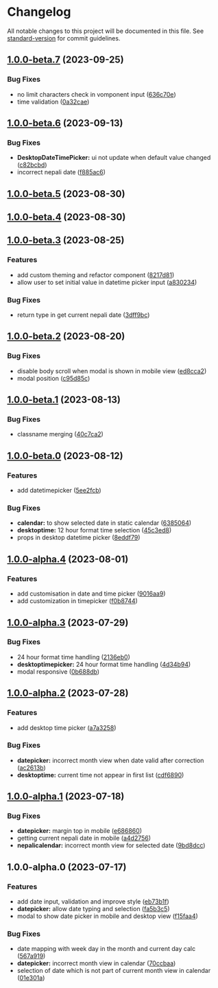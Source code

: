 # Changelog

All notable changes to this project will be documented in this file. See [standard-version](https://github.com/conventional-changelog/standard-version) for commit guidelines.

## [1.0.0-beta.7](https://github.com/binodnepali/react-nepali-datetime-picker/compare/v1.0.0-beta.6...v1.0.0-beta.7) (2023-09-25)


### Bug Fixes

* no limit characters check in vomponent input ([636c70e](https://github.com/binodnepali/react-nepali-datetime-picker/commit/636c70e026575ebc9a7304a8de0c68e69a34185f))
* time validation ([0a32cae](https://github.com/binodnepali/react-nepali-datetime-picker/commit/0a32cae1cd44261692b7f956cf9a2bf51f6a2030))

## [1.0.0-beta.6](https://github.com/binodnepali/react-nepali-datetime-picker/compare/v1.0.0-beta.5...v1.0.0-beta.6) (2023-09-13)


### Bug Fixes

* **DesktopDateTimePicker:** ui not update when default value changed ([c82bcbd](https://github.com/binodnepali/react-nepali-datetime-picker/commit/c82bcbd505429cb181c1558a856311309ab41701))
* incorrect nepali date ([f885ac6](https://github.com/binodnepali/react-nepali-datetime-picker/commit/f885ac67bf3ba2a5481ab2fc9a9861e52530e780))

## [1.0.0-beta.5](https://github.com/binodnepali/react-nepali-datetime-picker/compare/v1.0.0-beta.4...v1.0.0-beta.5) (2023-08-30)

## [1.0.0-beta.4](https://github.com/binodnepali/react-nepali-datetime-picker/compare/v1.0.0-beta.3...v1.0.0-beta.4) (2023-08-30)

## [1.0.0-beta.3](https://github.com/binodnepali/react-nepali-datetime-picker/compare/v1.0.0-beta.2...v1.0.0-beta.3) (2023-08-25)


### Features

* add custom theming and refactor component ([8217d81](https://github.com/binodnepali/react-nepali-datetime-picker/commit/8217d811f8e9ba872e9d33d2585f2f3fde127e24))
* allow user to set initial value in datetime picker input ([a830234](https://github.com/binodnepali/react-nepali-datetime-picker/commit/a8302341f30a0859c839d62f2fb4e133c135fbc1))


### Bug Fixes

* return type in get current nepali date ([3dff9bc](https://github.com/binodnepali/react-nepali-datetime-picker/commit/3dff9bc80b4405c0f21ee7721d576bd6a6417a1c))

## [1.0.0-beta.2](https://github.com/binodnepali/react-nepali-datetime-picker/compare/v1.0.0-beta.1...v1.0.0-beta.2) (2023-08-20)


### Bug Fixes

* disable body scroll when modal is shown in mobile view ([ed8cca2](https://github.com/binodnepali/react-nepali-datetime-picker/commit/ed8cca2e94062571a7058017328dfc28b9f39c7f))
* modal position ([c95d85c](https://github.com/binodnepali/react-nepali-datetime-picker/commit/c95d85c1ed0aa502d66dc749ec8848670f6d27ec))

## [1.0.0-beta.1](https://github.com/binodnepali/react-nepali-datetime-picker/compare/v1.0.0-beta.0...v1.0.0-beta.1) (2023-08-13)


### Bug Fixes

* classname merging ([40c7ca2](https://github.com/binodnepali/react-nepali-datetime-picker/commit/40c7ca272ea372e1889648760f0accf653c24aad))

## [1.0.0-beta.0](https://github.com/binodnepali/react-nepali-datetime-picker/compare/v1.0.0-alpha.4...v1.0.0-beta.0) (2023-08-12)


### Features

* add datetimepicker ([5ee2fcb](https://github.com/binodnepali/react-nepali-datetime-picker/commit/5ee2fcb3647fe63a3789ad91b3fcdb016011dfb8))


### Bug Fixes

* **calendar:** to show selected date in static calendar ([6385064](https://github.com/binodnepali/react-nepali-datetime-picker/commit/6385064116ae54ece27f6e38475f964178f6eb6c))
* **desktoptime:** 12 hour format time selection ([45c3ed8](https://github.com/binodnepali/react-nepali-datetime-picker/commit/45c3ed86a3df4238510881bd078a91bc3547d535))
* props in desktop datetime picker ([8eddf79](https://github.com/binodnepali/react-nepali-datetime-picker/commit/8eddf79653106e16a5aea1ebbd5b5bc9816dc99d))

## [1.0.0-alpha.4](https://github.com/binodnepali/react-nepali-datetime-picker/compare/v1.0.0-alpha.3...v1.0.0-alpha.4) (2023-08-01)


### Features

* add customisation in date and time picker ([9016aa9](https://github.com/binodnepali/react-nepali-datetime-picker/commit/9016aa9875e0150885c1f48c21f0e49282c0a028))
* add customization in timepicker ([f0b8744](https://github.com/binodnepali/react-nepali-datetime-picker/commit/f0b87442d7fc7c13d9f5571dac9b6ff9847c79b4))

## [1.0.0-alpha.3](https://github.com/binodnepali/react-nepali-datetime-picker/compare/v1.0.0-alpha.2...v1.0.0-alpha.3) (2023-07-29)


### Bug Fixes

* 24 hour format time handling ([2136eb0](https://github.com/binodnepali/react-nepali-datetime-picker/commit/2136eb0c7a9f67295898b465377667932d134adb))
* **desktoptimepicker:** 24 hour format time handling ([4d34b94](https://github.com/binodnepali/react-nepali-datetime-picker/commit/4d34b94d46791b3f06da04f422ba42ae9676feea))
* modal responsive ([0b688db](https://github.com/binodnepali/react-nepali-datetime-picker/commit/0b688dbf99a8d3c64b7671244d3291595973da57))

## [1.0.0-alpha.2](https://github.com/binodnepali/react-nepali-datetime-picker/compare/v1.0.0-alpha.1...v1.0.0-alpha.2) (2023-07-28)


### Features

* add desktop time picker ([a7a3258](https://github.com/binodnepali/react-nepali-datetime-picker/commit/a7a3258cfe6450acf31fc8e1f84b759b74c8e8d4))


### Bug Fixes

* **datepicker:** incorrect month view when date valid after correction ([ac2613b](https://github.com/binodnepali/react-nepali-datetime-picker/commit/ac2613b33f7c366e55c9ac388bd651618e0b2584))
* **desktoptime:** current time not appear in first list ([cdf6890](https://github.com/binodnepali/react-nepali-datetime-picker/commit/cdf6890bce7a22d4e4826c61d5cf67c6390d8661))

## [1.0.0-alpha.1](https://github.com/binodnepali/react-nepali-datetime-picker/compare/v1.0.0-alpha.0...v1.0.0-alpha.1) (2023-07-18)


### Bug Fixes

* **datepicker:** margin top in mobile ([e686860](https://github.com/binodnepali/react-nepali-datetime-picker/commit/e686860521aa073382c990fc16dc9fcbfe43c3e9))
* getting current nepali date in mobile ([a4d2756](https://github.com/binodnepali/react-nepali-datetime-picker/commit/a4d27560b5617611824bc7558a88132803d337fd))
* **nepalicalendar:** incorrect month view for selected date ([9bd8dcc](https://github.com/binodnepali/react-nepali-datetime-picker/commit/9bd8dcc5ff6f0d25646f67929ddec7469b9066ec))

## 1.0.0-alpha.0 (2023-07-17)


### Features

* add date input, validation and improve style ([eb73b1f](https://github.com/binodnepali/react-nepali-datetime-picker/commit/eb73b1fe1a54b47dec566e48be359c9acce4908f))
* **datepicker:** allow date typing and selection ([fa5b3c5](https://github.com/binodnepali/react-nepali-datetime-picker/commit/fa5b3c53e497df3ce46aa9f4fea4d55ac1b821f3))
* modal to show date picker in mobile and desktop view ([f15faa4](https://github.com/binodnepali/react-nepali-datetime-picker/commit/f15faa427afb8cfb53227d836b4d8d9839fb8197))


### Bug Fixes

* date mapping with week day in the month and current day calc ([567a919](https://github.com/binodnepali/react-nepali-datetime-picker/commit/567a9199edd2f909a4fb0bf23ef873d010eb7886))
* **datepicker:** incorrect month view in calendar ([70ccbaa](https://github.com/binodnepali/react-nepali-datetime-picker/commit/70ccbaaca00691acfeadfd41da70193aaba9f58a))
* selection of date which is not part of current month view in calendar ([01e301a](https://github.com/binodnepali/react-nepali-datetime-picker/commit/01e301aad1e5f9d19163f8dfd46bd63ca1605e41))
